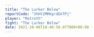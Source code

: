 ```yaml
---
title: "The Lurker Below"
reportCode: "3hHY2MRKgrdDkTPj"
player: "Matroth"
fight: "The Lurker Below"
date: 2021-10-06T18:48:50.877000+00:00
---
```

